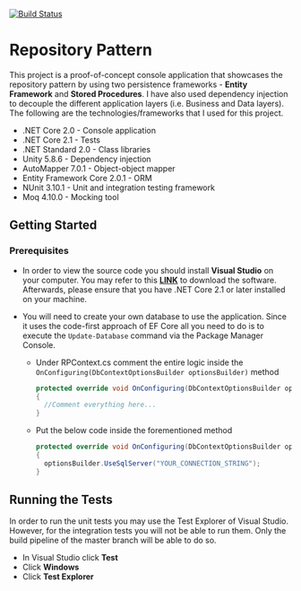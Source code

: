 [![Build Status](https://dev.azure.com/joshmonreal/repository-pattern/_apis/build/status/Continuous%20Integration%20-%20master?branchName=master)](https://dev.azure.com/joshmonreal/repository-pattern/_build/latest?definitionId=5&branchName=master)

# Repository Pattern
This project is a proof-of-concept console application that showcases the repository pattern by using two persistence frameworks - **Entity Framework** and **Stored Procedures**. I have also used dependency injection to decouple the different application layers (i.e. Business and Data layers). The following are the technologies/frameworks that I used for this project.

- .NET Core 2.0 - Console application
- .NET Core 2.1 - Tests
- .NET Standard 2.0 - Class libraries
- Unity 5.8.6 - Dependency injection
- AutoMapper 7.0.1 - Object-object mapper
- Entity Framework Core 2.0.1 - ORM
- NUnit 3.10.1 - Unit and integration testing framework
- Moq 4.10.0 - Mocking tool


## Getting Started
### Prerequisites
- In order to view the source code you should install **Visual Studio** on your computer. You may refer to this [**LINK**](https://visualstudio.microsoft.com/) to download the software. Afterwards, please ensure that you have .NET Core 2.1 or later installed on your machine.

- You will need to create your own database to use the application. Since it uses the code-first approach of EF Core all you need to do is to execute the `Update-Database` command via the Package Manager Console.
  - Under RPContext.cs comment the entire logic inside the `OnConfiguring(DbContextOptionsBuilder optionsBuilder)` method
    
    ``` csharp
    protected override void OnConfiguring(DbContextOptionsBuilder optionsBuilder)
    {
      //Comment everything here...
    }
    ```
    
  - Put the below code inside the forementioned method
  
    ``` csharp
    protected override void OnConfiguring(DbContextOptionsBuilder optionsBuilder)
    {
      optionsBuilder.UseSqlServer("YOUR_CONNECTION_STRING");
    }
    ```
    
## Running the Tests
In order to run the unit tests you may use the Test Explorer of Visual Studio. However, for the integration tests you will not be able to run them. Only the build pipeline of the master branch will be able to do so.

- In Visual Studio click **Test**
- Click **Windows**
- Click **Test Explorer**
